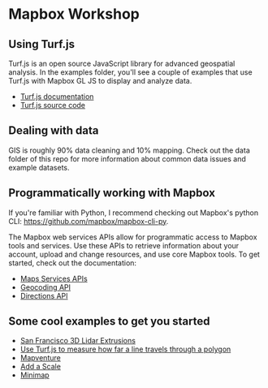 # Mapbox Workshop

## Using Turf.js
Turf.js is an open source JavaScript library for advanced geospatial analysis. In the examples folder, you'll see a couple of examples that use Turf.js with Mapbox GL JS to display and analyze data.
- [Turf.js documentation](http://turfjs.org/)
- [Turf.js source code](https://github.com/Turfjs/turf)

## Dealing with data
GIS is roughly 90% data cleaning and 10% mapping. Check out the data folder of this repo for more information about common data issues and example datasets.

## Programmatically working with Mapbox
If you're familiar with Python, I recommend checking out Mapbox's python CLI: https://github.com/mapbox/mapbox-cli-py.

The Mapbox web services APIs allow for programmatic access to Mapbox tools and services. Use these APIs to retrieve information about your account, upload and change resources, and use core Mapbox tools. To get started, check out the documentation:
- [Maps Services APIs](https://www.mapbox.com/api-documentation/#maps)
- [Geocoding API](https://www.mapbox.com/api-documentation/#geocoding)
- [Directions API](https://www.mapbox.com/api-documentation/#directions)

## Some cool examples to get you started
- [San Francisco 3D Lidar Extrusions](https://bl.ocks.org/ryanbaumann/2f66eecfe687338a1c2331003e7ec950)
- [Use Turf.js to measure how far a line travels through a polygon](https://bl.ocks.org/danswick/4a282503825358125b06)
- [Mapventure](https://bl.ocks.org/danswick/266d8642eb898d476aac)
- [Add a Scale](https://bl.ocks.org/malwoodsantoro/194e596647e9eca12720ec340b7283c1)
- [Minimap](https://bl.ocks.org/mzdraper/0adb47c10da050b5f6b8b1b5c4548afe)
